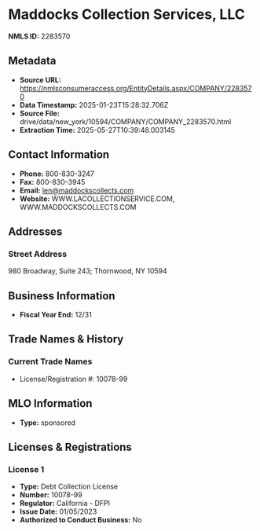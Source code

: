 # Maddocks Collection Services, LLC

**NMLS ID:** 2283570

## Metadata
- **Source URL:** https://nmlsconsumeraccess.org/EntityDetails.aspx/COMPANY/2283570
- **Data Timestamp:** 2025-01-23T15:28:32.706Z
- **Source File:** drive/data/new_york/10594/COMPANY/COMPANY_2283570.html
- **Extraction Time:** 2025-05-27T10:39:48.003145

## Contact Information
- **Phone:** 800-830-3247
- **Fax:** 800-830-3945
- **Email:** len@maddockscollects.com
- **Website:** WWW.LACOLLECTIONSERVICE.COM, WWW.MADDOCKSCOLLECTS.COM

## Addresses
### Street Address
980 Broadway, Suite 243; Thornwood, NY 10594

## Business Information
- **Fiscal Year End:** 12/31

## Trade Names & History
### Current Trade Names
- License/Registration #: 10078-99

## MLO Information
- **Type:** sponsored

## Licenses & Registrations

### License 1
- **Type:** Debt Collection License
- **Number:** 10078-99
- **Regulator:** California - DFPI
- **Issue Date:** 01/05/2023
- **Authorized to Conduct Business:** No
